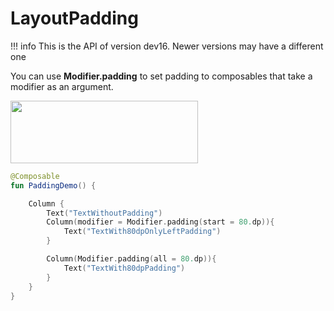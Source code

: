 # LayoutPadding

!!! info
    This is the API of version dev16. Newer versions may have a different one

You can use **Modifier.padding** to set padding to composables that take a modifier as an argument.

<p align="left">
  <img src ="../../images/PaddingExample.png" height=100 width=300 />
</p>

```kotlin
@Composable
fun PaddingDemo() {

    Column {
        Text("TextWithoutPadding")
        Column(modifier = Modifier.padding(start = 80.dp)){
            Text("TextWith80dpOnlyLeftPadding")
        }

        Column(Modifier.padding(all = 80.dp)){
            Text("TextWith80dpPadding")
        }
    }
}
```
